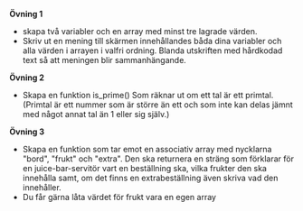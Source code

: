 **Övning 1**
- skapa två variabler och en array med minst tre
lagrade värden.
- Skriv ut en mening till skärmen innehållandes
båda dina variabler och alla värden i arrayen i
valfri ordning. Blanda utskriften med hårdkodad
text så att meningen blir sammanhängande.

**Övning 2**
- Skapa en funktion is_prime() Som räknar ut
om ett tal är ett primtal. (Primtal är ett nummer
som är större än ett och som inte kan delas
jämnt med något annat tal än 1 eller sig själv.)

**Övning 3**
- Skapa en funktion som tar emot en associativ
array med nycklarna "bord", "frukt" och "extra".
Den ska returnera en sträng som förklarar för
en juice-bar-servitör vart en beställning ska,
vilka frukter den ska innehålla samt, om det
finns en extrabeställning även skriva vad den
innehåller.
- Du får gärna låta värdet för frukt vara en egen
array
